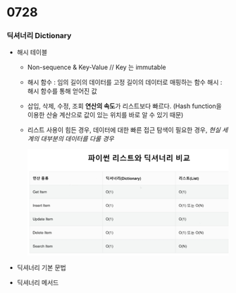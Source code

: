 # 0728

### 딕셔너리 Dictionary

- 해시 테이블

  - Non-sequence & Key-Value // Key 는 immutable

  - 해시 함수 : 임의 길이의 데이터를 고정 길이의 데이터로 매핑하는 함수
    해시 : 해시 함수를 통해 얻어진 값

  - 삽입, 삭제, 수정, 조회 **연산의 속도**가 리스트보다 빠르다.
    (Hash function을 이용한 산술 계산으로 값이 있는 위치를 바로 알 수 있기 때문)

  - 리스트 사용이 힘든 경우, 데이터에 대한 빠른 접근 탐색이 필요한 경우, *현실 세계의 대부분의 데이터를 다룰 경우*

    ![image-20220728103524348](0728.assets/image-20220728103524348.png)

- 딕셔너리 기본 문법

- 딕셔너리 메서드

